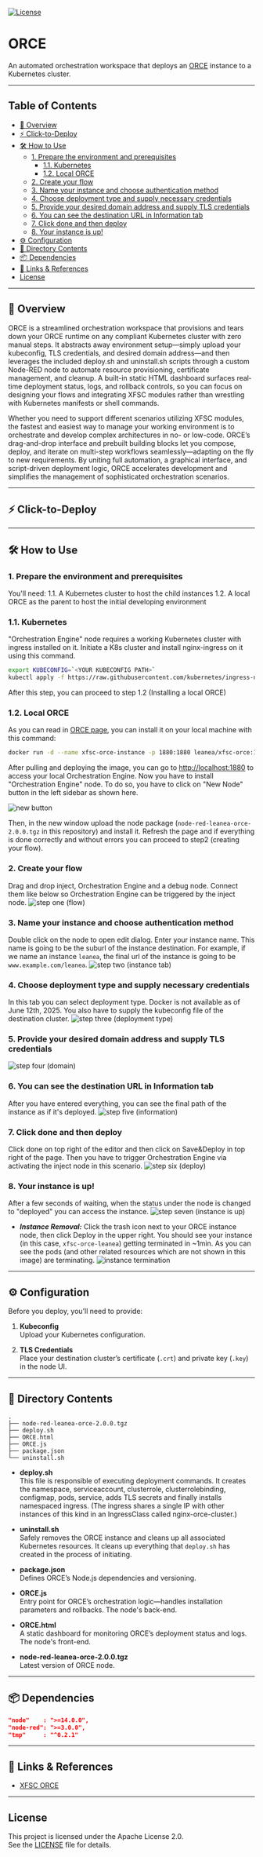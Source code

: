 [![License](https://img.shields.io/badge/License-Apache_2.0-blue.svg)](../LICENSE)

# ORCE

An automated orchestration workspace that deploys an [ORCE](https://github.com/eclipse-xfsc/orchestration-engine)  instance to a Kubernetes cluster.

---

## Table of Contents
- [🚀 Overview](#-overview)
- [⚡️ Click-to-Deploy](#%EF%B8%8F-click-to-deploy)
- [🛠️ How to Use](#%EF%B8%8F-how-to-use)
  - [1. Prepare the environment and prerequisites](#1-prepare-the-environment-and-prerequisites)
    - [1.1. Kubernetes](#11-kubernetes)
    - [1.2. Local ORCE](#12-local-orce)
  - [2. Create your flow](#2-create-your-flow)
  - [3. Name your instance and choose authentication method](#3-name-your-instance-and-choose-authentication-method)
  - [4. Choose deployment type and supply necessary credentials](#4-choose-deployment-type-and-supply-necessary-credentials)
  - [5. Provide your desired domain address and supply TLS credentials](#5-provide-your-desired-domain-address-and-supply-tls-credentials)
  - [6. You can see the destination URL in Information tab](#6-you-can-see-the-destination-url-in-information-tab)
  - [7. Click done and then deploy](#7-click-done-and-then-deploy)
  - [8. Your instance is up!](#8-your-instance-is-up)
- [⚙️ Configuration](#%EF%B8%8F-configuration)
- [📁 Directory Contents](#-directory-contents)
- [📦 Dependencies](#-dependencies)
- [🔗 Links & References](#-links--references)
- [License](#license)

---

## 🚀 Overview

ORCE is a streamlined orchestration workspace that provisions and tears down your ORCE runtime on any compliant Kubernetes cluster with zero manual steps. It abstracts away environment setup—simply upload your kubeconfig, TLS credentials, and desired domain address—and then leverages the included deploy.sh and uninstall.sh scripts through a custom Node-RED node to automate resource provisioning, certificate management, and cleanup. A built-in static HTML dashboard surfaces real‐time deployment status, logs, and rollback controls, so you can focus on designing your flows and integrating XFSC modules rather than wrestling with Kubernetes manifests or shell commands.

Whether you need to support different scenarios utilizing XFSC modules, the fastest and easiest way to manage your working environment is to orchestrate and develop complex architectures in no- or low-code. ORCE’s drag-and-drop interface and prebuilt building blocks let you compose, deploy, and iterate on multi-step workflows seamlessly—adapting on the fly to new requirements. By uniting full automation, a graphical interface, and script-driven deployment logic, ORCE accelerates development and simplifies the management of sophisticated orchestration scenarios.

---

## ⚡️ Click-to-Deploy

---

## 🛠️ How to Use
### 1. Prepare the environment and prerequisites
You'll need:
1.1. A Kubernetes cluster to host the child instances
1.2. A local ORCE as the parent to host the initial developing environment
### 1.1. Kubernetes
"Orchestration Engine" node requires a working Kubernetes cluster with ingress installed on it. Initiate a K8s cluster and install nginx-ingress on it using this command.
```bash
export KUBECONFIG=`<YOUR KUBECONFIG PATH>`
kubectl apply -f https://raw.githubusercontent.com/kubernetes/ingress-nginx/controller-v1.12.3/deploy/static/provider/cloud/deploy.yaml
```
After this step, you can proceed to step 1.2 (Installing a local ORCE)
### 1.2. Local ORCE
As you can read in [ORCE page](https://github.com/eclipse-xfsc/orchestration-engine), you can install it on your local machine with this command:
```bash
docker run -d --name xfsc-orce-instance -p 1880:1880 leanea/xfsc-orce:1.0.8  # ORCE 1.0.8 latest as of June, 2025.
```
After pulling and deploying the image, you can go to [http://localhost:1880](http://localhost:1880) to access your local Orchestration Engine. Now you have to install "Orchestration Engine" node. To do so, you have to click on "New Node" button in the left sidebar as shown here.

![new button](./docImages/photo_2025-06-12_23-05-42.jpg?raw=true)

Then, in the new window upload the node package (`node-red-leanea-orce-2.0.0.tgz` in this repository) and install it. Refresh the page and if everything is done correctly and without errors you can proceed to step2 (creating your flow).
### 2. Create your flow
Drag and drop inject, Orchestration Engine and a debug node. Connect them like below so Orchestration Engine can be triggered by the inject node.
![step one (flow)](./docImages/photo_2_2025-06-12_15-30-18.jpg?raw=true)
### 3. Name your instance and choose authentication method
Double click on the node to open edit dialog.
Enter your instance name. This name is going to be the suburl of the instance destination. For example, if we name an instance `leanea`, the final url of the instance is going to be `www.example.com/leanea`.
![step two (instance tab)](./docImages/photo_7_2025-06-12_15-30-18.jpg?raw=true)
### 4. Choose deployment type and supply necessary credentials
In this tab you can select deployment type. Docker is not available as of June 12th, 2025. You also have to supply the kubeconfig file of the destination cluster.
![step three (deployment type)](./docImages/photo_5_2025-06-12_15-30-18.jpg?raw=true)
### 5. Provide your desired domain address and supply TLS credentials
![step four (domain)](./docImages/photo_8_2025-06-12_15-30-18.jpg?raw=true)
### 6. You can see the destination URL in Information tab
After you have entered everything, you can see the final path of the instance as if it's deployed.
![step five (information)](./docImages/photo_1_2025-06-12_15-30-18.jpg?raw=true)
### 7. Click done and then deploy
Click done on top right of the editor and then click on Save&Deploy in top right of the page.
Then you have to trigger Orchestration Engine via activating the inject node in this scenario.
![step six (deploy)](./docImages/photo_4_2025-06-12_15-30-18.jpg?raw=true)
### 8. Your instance is up!
After a few seconds of waiting, when the status under the node is changed to "deployed" you can access the instance.
![step seven (instance is up)](./docImages/photo_3_2025-06-12_15-30-18.jpg?raw=true)

- ***Instance Removal:*** Click the trash icon next to your ORCE instance node, then click Deploy in the upper right. You should see your instance (in this case, `xfsc-orce-leanea`) getting terminated in ~1min. As you can see the pods (and other related resources which are not shown in this image) are terminating.
![instance termination](./docImages/photo_2025-06-12_23-26-10.jpg?raw=true)

---

## ⚙️ Configuration

Before you deploy, you’ll need to provide:

1. **Kubeconfig**  
   Upload your Kubernetes configuration.

2. **TLS Credentials**  
   Place your destination cluster’s certificate (`.crt`) and private key (`.key`) in the node UI.

---

## 📁 Directory Contents
```
.
├── node-red-leanea-orce-2.0.0.tgz
├── deploy.sh
├── ORCE.html
├── ORCE.js
├── package.json
└── uninstall.sh
```

- **deploy.sh**  
  This file is responsible of executing deployment commands. It creates the namespace, serviceaccount, clusterrole, clusterrolebinding, configmap, pods, service, adds TLS secrets and finally installs namespaced ingress. (The ingress shares a single IP with other instances of this kind in an IngressClass called nginx-orce-cluster.)

- **uninstall.sh**  
  Safely removes the ORCE instance and cleans up all associated Kubernetes resources. It cleans up everything that `deploy.sh` has created in the process of initiating.

- **package.json**  
  Defines ORCE’s Node.js dependencies and versioning.

- **ORCE.js**  
  Entry point for ORCE’s orchestration logic—handles installation parameters and rollbacks. The node's back-end.

- **ORCE.html**  
  A static dashboard for monitoring ORCE’s deployment status and logs. The node's front-end.

- **node-red-leanea-orce-2.0.0.tgz**  
  Latest version of ORCE node.

---

## 📦 Dependencies

```json
"node"    : ">=14.0.0",
"node-red": ">=3.0.0",
"tmp"     : "^0.2.1"
```

---

## 🔗 Links & References

- [XFSC ORCE](https://github.com/eclipse-xfsc/orchestration-engine)  

---

## License

This project is licensed under the Apache License 2.0.  
See the [LICENSE](../LICENSE) file for details.
